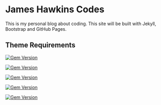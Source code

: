 # James Hawkins Codes

This is my personal blog about coding. This site will be built with Jekyll, Bootstrap and GitHub Pages.

## Theme Requirements
[![Gem Version](https://badge.fury.io/rb/jekyll.svg)](https://badge.fury.io/rb/jekyll)

[![Gem Version](https://badge.fury.io/rb/jekyll-bootstrap-sass.svg)](https://badge.fury.io/rb/jekyll-bootstrap-sass)

[![Gem Version](https://badge.fury.io/rb/jekyll-paginate-v2.svg)](https://badge.fury.io/rb/jekyll-paginate-v2)

[![Gem Version](https://badge.fury.io/rb/jekyll-feed.svg)](https://badge.fury.io/rb/jekyll-feed)

[![Gem Version](https://badge.fury.io/rb/jekyll-sitemap.svg)](https://badge.fury.io/rb/jekyll-sitemap)
